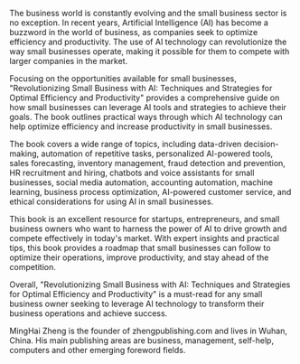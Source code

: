 

The business world is constantly evolving and the small business sector is no exception. In recent years, Artificial Intelligence (AI) has become a buzzword in the world of business, as companies seek to optimize efficiency and productivity. The use of AI technology can revolutionize the way small businesses operate, making it possible for them to compete with larger companies in the market.

Focusing on the opportunities available for small businesses, "Revolutionizing Small Business with AI: Techniques and Strategies for Optimal Efficiency and Productivity" provides a comprehensive guide on how small businesses can leverage AI tools and strategies to achieve their goals. The book outlines practical ways through which AI technology can help optimize efficiency and increase productivity in small businesses.

The book covers a wide range of topics, including data-driven decision-making, automation of repetitive tasks, personalized AI-powered tools, sales forecasting, inventory management, fraud detection and prevention, HR recruitment and hiring, chatbots and voice assistants for small businesses, social media automation, accounting automation, machine learning, business process optimization, AI-powered customer service, and ethical considerations for using AI in small businesses.

This book is an excellent resource for startups, entrepreneurs, and small business owners who want to harness the power of AI to drive growth and compete effectively in today's market. With expert insights and practical tips, this book provides a roadmap that small businesses can follow to optimize their operations, improve productivity, and stay ahead of the competition.

Overall, "Revolutionizing Small Business with AI: Techniques and Strategies for Optimal Efficiency and Productivity" is a must-read for any small business owner seeking to leverage AI technology to transform their business operations and achieve success.

MingHai Zheng is the founder of zhengpublishing.com and lives in Wuhan, China. His main publishing areas are business, management, self-help, computers and other emerging foreword fields.
